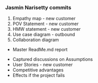 ### Jasmin Narisetty commits

1. Empathy map - new customer
2. POV Statement - new customer
3. HMW statement - new customer
4. Use case diagram - outbound
5. Collaboration diagram
+ Master ReadMe.md report
* Captured discussions on Assumptions
* User Stories - new customer
* Competitive advantages
* Effects if the project fails
